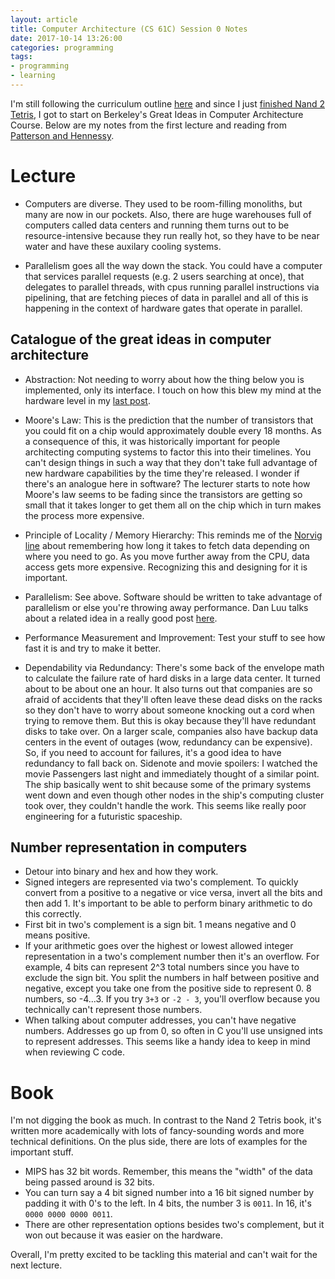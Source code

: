 ```yaml
---
layout: article
title: Computer Architecture (CS 61C) Session 0 Notes
date: 2017-10-14 13:26:00
categories: programming
tags:
- programming
- learning
---
```


I'm still following the curriculum outline [here](https://teachyourselfcs.com/#architecture) and since I just [finished Nand 2 Tetris](/programming/2017/10/14/nand-2-tetris-part-1-retrospective.html), I got to start on Berkeley's Great Ideas in Computer Architecture Course. Below are my notes from the first lecture and reading from [Patterson and Hennessy](https://www.amazon.com/Computer-Organization-Design-MIPS-Fifth/dp/0124077269).

# Lecture

- Computers are diverse. They used to be room-filling monoliths, but many are now in our pockets. Also, there are huge warehouses full of computers called data centers and running them turns out to be resource-intensive because they run really hot, so they have to be near water and have these auxilary cooling systems.

- Parallelism goes all the way down the stack. You could have a computer that services parallel requests (e.g. 2 users searching at once), that delegates to parallel threads, with cpus running parallel instructions via pipelining, that are fetching pieces of data in parallel and all of this is happening in the context of hardware gates that operate in parallel.

## Catalogue of the great ideas in computer architecture
- Abstraction: Not needing to worry about how the thing below you is implemented, only its interface. I touch on how this blew my mind at the hardware level in my [last post](/programming/2017/10/14/nand-2-tetris-part-1-retrospective.html#chapter-1).

- Moore's Law: This is the prediction that the number of transistors that you could fit on a chip would approximately double every 18 months. As a consequence of this, it was historically important for people architecting computing systems to factor this into their timelines. You can't design things in such a way that they don't take full advantage of new hardware capabilities by the time they're released. I wonder if there's an analogue here in software? The lecturer starts to note how Moore's law seems to be fading since the transistors are getting so small that it takes longer to get them all on the chip which in turn makes the process more expensive.

- Principle of Locality / Memory Hierarchy: This reminds me of the [Norvig line](http://norvig.com/21-days.html#answers) about remembering how long it takes to fetch data depending on where you need to go. As you move further away from the CPU, data access gets more expensive. Recognizing this and designing for it is important.

- Parallelism: See above. Software should be written to take advantage of parallelism or else you're throwing away performance. Dan Luu talks about a related idea in a really good post [here](http://danluu.com/programming-books/#computer-architecture).

- Performance Measurement and Improvement: Test your stuff to see how fast it is and try to make it better.

- Dependability via Redundancy: There's some back of the envelope math to calculate the failure rate of hard disks in a large data center. It turned about to be about one an hour. It also turns out that companies are so afraid of accidents that they'll often leave these dead disks on the racks so they don't have to worry about someone knocking out a cord when trying to remove them. But this is okay because they'll have redundant disks to take over. On a larger scale, companies also have backup data centers in the event of outages (wow, redundancy can be expensive). So, if you need to account for failures, it's a good idea to have redundancy to fall back on. Sidenote and movie spoilers: I watched the movie Passengers last night and immediately thought of a similar point. The ship basically went to shit because some of the primary systems went down and even though other nodes in the ship's computing cluster took over, they couldn't handle the work. This seems like really poor engineering for a futuristic spaceship.

## Number representation in computers

- Detour into binary and hex and how they work.
- Signed integers are represented via two's complement. To quickly convert from a positive to a negative or vice versa, invert all the bits and then add 1. It's important to be able to perform binary arithmetic to do this correctly.
- First bit in two's complement is a sign bit. 1 means negative and 0 means positive.
- If your arithmetic goes over the highest or lowest allowed integer representation in a two's complement number then it's an overflow. For example, 4 bits can represent 2^3 total numbers since you have to exclude the sign bit. You split the numbers in half between positive and negative, except you take one from the positive side to represent 0. 8 numbers, so -4...3. If you try `3+3` or `-2 - 3`, you'll overflow because you technically can't represent those numbers.
- When talking about computer addresses, you can't have negative numbers. Addresses go up from 0, so often in C you'll use unsigned ints to represent addresses. This seems like a handy idea to keep in mind when reviewing C code.

# Book

I'm not digging the book as much. In contrast to the Nand 2 Tetris book, it's written more academically with lots of fancy-sounding words and more technical definitions. On the plus side, there are lots of examples for the important stuff.

- MIPS has 32 bit words. Remember, this means the "width" of the data being passed around is 32 bits.
- You can turn say a 4 bit signed number into a 16 bit signed number by padding it with 0's to the left. In 4 bits, the number 3 is `0011`. In 16, it's `0000 0000 0000 0011`.
- There are other representation options besides two's complement, but it won out because it was easier on the hardware.

Overall, I'm pretty excited to be tackling this material and can't wait for the next lecture.
